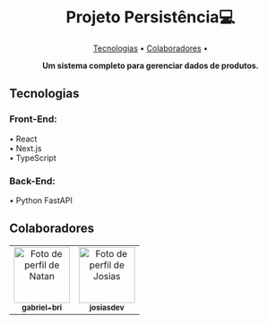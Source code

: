 <h1 align="center" style="font-weight: bold;">Projeto Persistência💻</h1>

<p align="center">
 <a href="#technologies">Tecnologias</a> • 
 <a href="#colab">Colaboradores</a> •
</p>

<p align="center">
    <b>
	Um sistema completo para gerenciar dados de produtos.
    </b>
</p>

<h2 id="technologies">Tecnologias</h2>

<h3 id="technologies">Front-End:</h3>
• React <br>
• Next.js <br>
• TypeScript

<h3 id="technologies">Back-End:</h3>
• Python FastAPI

<h2 id="colab">Colaboradores</h2>

<table align="center">
  <tr>
    <td align="center">
      <a href="https://github.com/gabriel-bri">
        <img src="https://avatars.githubusercontent.com/u/34654875?v=4" width="100px" alt="Foto de perfil de Natan"/>
        <br>
        <sub>
          <b>gabriel-bri</b>
        </sub>
      </a>
    </td>
    <td align="center">
      <a href="https://github.com/josiasdev">
        <img src="https://avatars.githubusercontent.com/u/71450649?v=4" width="100px" alt="Foto de perfil de Josias"/>
        <br>
        <sub>
          <b>josiasdev</b>
        </sub>
      </a>
    </td>
  </tr>
</table>
